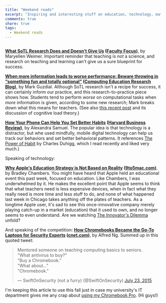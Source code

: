 ```yaml
---
title: "Weekend reads"
excerpt: "Inspiring and interesting stuff on education, technology, math, and productivity from around the web from this week."
comments: true
share: true
tags:
  - Weekend reads
---
```


<img src="{{ site.url }}{{ site.baseurl }}/assets/images/reading_2018-03-03.jpg" alt="" class="full">

__[What SoTL Research Does and Doesn’t Give Us](https://www.facultyfocus.com/articles/teaching-professor-blog/what-sotl-research-does-and-doesnt-give-us/) ([Faculty Focus](http://www.facultyfocus.com))__, by Maryellen Weimer. Important reminder that teaching is _not_ a science, and research on teaching and learning can't give us a sure blueprint for success. 

__[When more information leads to worse performance: Beware throwing in “something fun and totally optional”](https://computinged.wordpress.com/2018/03/23/when-more-information-leads-to-worse-performance/amp/) ([Computing Education Research Blog](https://computinged.wordpress.com))__, by Mark Guzdial. Although SoTL research isn't a recipe for success, it can certainly inform our practice, and this research-to-practice piece shows how. Students tend to perform _worse_ on computational tasks when _more_ information is given, according to some new research; Mark breaks down what this means for teachers. (See also [this recent post](http://rtalbert.org/how-to-get-students-to-do-preclass-work/) and its discussion of cognitive load theory.)

__[How Your Phone Can Help You Set Better Habits](https://hbr.org/2018/03/how-your-phone-can-help-you-set-better-habits) ([Harvard Business Review](https://hbr.org))__, by Alexandra Samuel. The popular idea is that technology is a distractor, but whe used mindfully, mobile digital technology can help us track our behaviors and set better behavioral patterns. It references [The Power of Habit](http://a.co/66Crgwf) by Charles Duhigg, which I read recently and liked very much.) 

Speaking of technology: 

__[Why Apple's Education Strategy is Not Based on Reality](https://9to5mac.com/2018/03/28/making-the-grade-why-apples-education-strategy-is-not-based-on-reality/amp/) ([9to5mac.com](https://9to5mac.com))__, by Bradley Chambers. You might have heard that Apple held an educational event this past week, focused on education. Like Chambers, I was underwhelmed by it. He makes the excellent point that Apple seems to think that what teachers need is less expensive devices, when in fact what they really need is more time and less stuff to do, and none of what happened last week in Chicago takes anything off the plates of teachers. As a longtime Apple user, it's sad to see this once-innovative company merely playing catch-up in a market (education) that it used to own, and no longer seems to even understand. Are we watching [The Innovator's Dilemma](https://en.wikipedia.org/wiki/The_Innovator%27s_Dilemma) unfold? 

And speaking of the competition: __[How Chromebooks Became the Go-To Laptops for Security Experts](https://www.cnet.com/news/how-google-chromebooks-became-the-go-to-laptop-for-security-experts/) ([cnet.com](https://www.cnet.com))__, by Alfred Ng. Summed up in this quoted tweet: 

<blockquote class="twitter-tweet" data-lang="en"><p lang="en" dir="ltr">Mentored someone on teaching computing basics to seniors.<br>&quot;What antivirus to buy?&quot;<br>&quot;Buy a Chromebook.&quot;<br>&quot;What about...&quot;<br>&quot;Chromebook.&quot;</p>&mdash; SwiftOnSecurity (not a furry) (@SwiftOnSecurity) <a href="https://twitter.com/SwiftOnSecurity/status/624365840180187136?ref_src=twsrc%5Etfw">July 23, 2015</a></blockquote>
<script async src="https://platform.twitter.com/widgets.js" charset="utf-8"></script>

I'm keeping this article to use this fall just in case my university's IT department gives me any crap about [using my Chromebook Pro](http://rtalbert.org/the-case-for-chromebooks/). (Hi guys!) 

